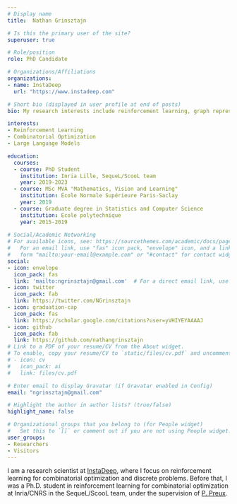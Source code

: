 ```yaml
---
# Display name
title:  Nathan Grinsztajn 

# Is this the primary user of the site?
superuser: true

# Role/position
role: PhD Candidate 

# Organizations/Affiliations
organizations:
- name: InstaDeep
  url: "https://www.instadeep.com"

# Short bio (displayed in user profile at end of posts)
bio: My research interests include reinforcement learning, graph representation learning, and machine learning in general.

interests:
- Reinforcement Learning
- Combinatorial Optimization
- Large Language Models

education:
  courses:
  - course: PhD Student
    institution: Inria Lille, SequeL/ScooL team
    year: 2019-2023
  - course: MSc MVA "Mathematics, Vision and Learning"
    institution: École Normale Supérieure Paris-Saclay
    year: 2019
  - course: Graduate degree in Statistics and Computer Science
    institution: Ecole polytechnique
    year: 2015-2019
  
# Social/Academic Networking
# For available icons, see: https://sourcethemes.com/academic/docs/page-builder/#icons
#   For an email link, use "fas" icon pack, "envelope" icon, and a link in the
#   form "mailto:your-email@example.com" or "#contact" for contact widget.
social:
- icon: envelope
  icon_pack: fas
  link: 'mailto:ngrinsztajn@gmail.com'  # For a direct email link, use "mailto:test@example.org".
- icon: twitter
  icon_pack: fab
  link: https://twitter.com/NGrinsztajn
- icon: graduation-cap
  icon_pack: fas
  link: https://scholar.google.com/citations?user=yVHIYEYAAAAJ
- icon: github
  icon_pack: fab
  link: https://github.com/nathangrinsztajn
# Link to a PDF of your resume/CV from the About widget.
# To enable, copy your resume/CV to `static/files/cv.pdf` and uncomment the lines below.
# - icon: cv
#   icon_pack: ai
#   link: files/cv.pdf

# Enter email to display Gravatar (if Gravatar enabled in Config)
email: "ngrinsztajn@gmail.com"

# Highlight the author in author lists? (true/false)
highlight_name: false

# Organizational groups that you belong to (for People widget)
#   Set this to `[]` or comment out if you are not using People widget.
user_groups:
- Researchers
- Visitors
---
```


I am a research scientist at [InstaDeep](https://www.instadeep.com), where I focus on reinforcement learning for combinatorial optimization and discrete problems. Before that, I was a Ph.D. student in reinforcement learning for combinatorial optimization at Inria/CNRS in the SequeL/ScooL team, under the supervision of [P. Preux](https://philippe-preux.github.io).
